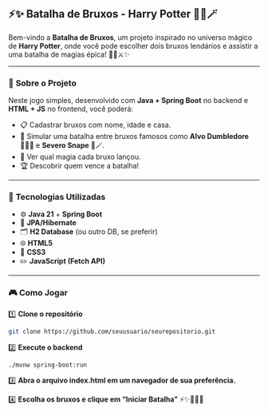 ## ⚡✨ **Batalha de Bruxos - Harry Potter** 🧙‍♂️🪄

Bem-vindo a **Batalha de Bruxos**, um projeto inspirado no universo mágico de **Harry Potter**, onde você pode escolher dois bruxos lendários e assistir a uma batalha de magias épica! 🧙‍♂️⚔️✨

---

### 📜 **Sobre o Projeto**

Neste jogo simples, desenvolvido com **Java + Spring Boot** no backend e **HTML + JS** no frontend, você poderá:
- 📋 Cadastrar bruxos com nome, idade e casa.
- 🔮 Simular uma batalha entre bruxos famosos como **Alvo Dumbledore** 🧙‍♂️✨ e **Severo Snape** 🐍🪄.
- 🎇 Ver qual magia cada bruxo lançou.
- 🏆 Descobrir quem vence a batalha!

---

### 🚀 **Tecnologias Utilizadas**

- ⚙️ **Java 21** + **Spring Boot**
- 📁 **JPA/Hibernate**
- 🗂️ **H2 Database** (ou outro DB, se preferir)
- 🌐 **HTML5**
- 🎨 **CSS3**
- ✏️ **JavaScript (Fetch API)**

---

### 🎮 **Como Jogar**

1️⃣ **Clone o repositório**
```bash
git clone https://github.com/seuusuario/seurepositorio.git

```

2️⃣ **Execute o backend**

```bash
./mvnw spring-boot:run

```


3️⃣ **Abra o arquivo index.html em um navegador de sua preferência.**


4️⃣ **Escolha os bruxos e clique em “Iniciar Batalha”**
⚡✨🧙‍♂️💥
